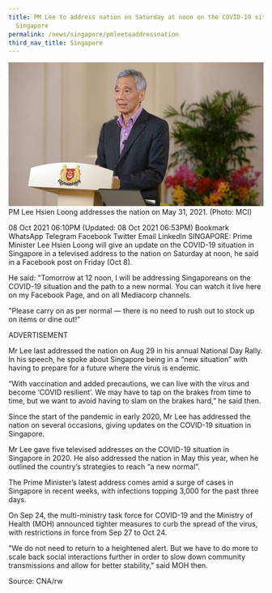 ```yaml
---
title: PM Lee to address nation on Saturday at noon on the COVID-19 situation in
  Singapore
permalink: /news/singapore/pmleetoaddressnation
third_nav_title: Singapore
---
```


![Alt text for image on Isomer site](/images/fgfgfgfg.jpg)PM Lee Hsien Loong addresses the nation on May 31, 2021. (Photo: MCI)

08 Oct 2021 06:10PM
(Updated: 08 Oct 2021 06:53PM)
Bookmark
WhatsApp
Telegram
Facebook
Twitter
Email
LinkedIn
SINGAPORE: Prime Minister Lee Hsien Loong will give an update on the COVID-19 situation in Singapore in a televised address to the nation on Saturday at noon, he said in a Facebook post on Friday (Oct 8). 

He said: "Tomorrow at 12 noon, I will be addressing Singaporeans on the COVID-19 situation and the path to a new normal. You can watch it live here on my Facebook Page, and on all Mediacorp channels.

"Please carry on as per normal — there is no need to rush out to stock up on items or dine out!"

ADVERTISEMENT


Mr Lee last addressed the nation on Aug 29 in his annual National Day Rally. In his speech, he spoke about Singapore being in a “new situation” with having to prepare for a future where the virus is endemic. 

“With vaccination and added precautions, we can live with the virus and become ‘COVID resilient’. We may have to tap on the brakes from time to time, but we want to avoid having to slam on the brakes hard,” he said then.

Since the start of the pandemic in early 2020, Mr Lee has addressed the nation on several occasions, giving updates on the COVID-19 situation in Singapore. 

Mr Lee gave five televised addresses on the COVID-19 situation in Singapore in 2020. He also addressed the nation in May this year, when he outlined the country’s strategies to reach “a new normal”.

The Prime Minister’s latest address comes amid a surge of cases in Singapore in recent weeks, with infections topping 3,000 for the past three days. 

On Sep 24, the multi-ministry task force for COVID-19 and the Ministry of Health (MOH) announced tighter measures to curb the spread of the virus, with restrictions in force from Sep 27 to Oct 24. 

"We do not need to return to a heightened alert. But we have to do more to scale back social interactions further in order to slow down community transmissions and allow for better stability," said MOH then.

Source: CNA/rw